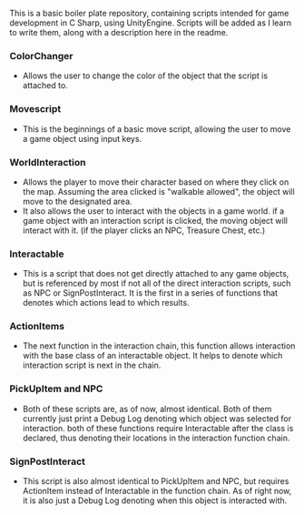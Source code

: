This is a basic boiler plate repository, containing scripts intended for game development in C Sharp, using UnityEngine. Scripts will be added as I learn to write them, along with a description here in the readme.

### ColorChanger
- Allows the user to change the color of the object that the script is attached to.

### Movescript
- This is the beginnings of a basic move script, allowing the user to move a game object using input keys.

### WorldInteraction
- Allows the player to move their character based on where they click on the map. Assuming the area clicked is "walkable allowed", the object will move to the designated area.
- It also allows the user to interact with the objects in a game world. if a game object with an interaction script is clicked, the moving object will interact with it. (if the player clicks an NPC, Treasure Chest, etc.)

### Interactable
- This is a script that does not get directly attached to any game objects, but is referenced by most if not all of the direct interaction scripts, such as NPC or SignPostInteract. It is the first in a series of functions that denotes which actions lead to which results.

### ActionItems
- The next function in the interaction chain, this function allows interaction with the base class of an interactable object. It helps to denote which interaction script is next in the chain.

### PickUpItem and NPC
- Both of these scripts are, as of now, almost identical. Both of them currently just print a Debug Log denoting which object was selected for interaction.
both of these functions require Interactable after the class is declared, thus denoting their locations in the interaction function chain.


### SignPostInteract
- This script is also almost identical to PickUpItem and NPC, but requires ActionItem instead of Interactable in the function chain. As of right now, it is also just a Debug Log denoting when this object is interacted with.
